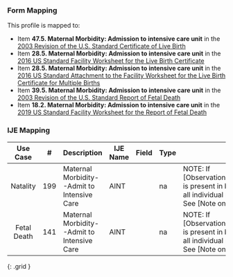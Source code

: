 ### Form Mapping
This profile is mapped to:
 * Item **47.5. Maternal Morbidity: Admission to intensive care unit** in the [2003 Revision of the U.S. Standard Certificate of Live Birth](https://www.cdc.gov/nchs/data/dvs/birth11-03final-ACC.pdf)
 * Item **28.5. Maternal Morbidity: Admission to intensive care unit** in the [2016 US Standard Facility Worksheet for the Live Birth Certificate](https://www.cdc.gov/nchs/data/dvs/facility-worksheet-2016-508.pdf)
 * Item **28.5. Maternal Morbidity: Admission to intensive care unit** in the [2016 US Standard Attachment to the Facility Worksheet for the Live Birth Certificate for Multiple Births](https://www.cdc.gov/nchs/data/dvs/multiple-births-worksheet-2016.pdf)
 * Item **39.5. Maternal Morbidity: Admission to intensive care unit** in the [2003 Revision of the U.S. Standard Report of Fetal Death](https://www.cdc.gov/nchs/data/dvs/FDEATH11-03finalACC.pdf)
 * Item **18.2. Maternal Morbidity: Admission to intensive care unit** in the [2019 US Standard Facility Worksheet for the Report of Fetal Death](https://www.cdc.gov/nchs/data/dvs/fetal-death-facility-worksheet-2019-508.pdf)

### IJE Mapping

| **Use Case** |  **#**   |  **Description**  | **IJE Name**  |  **Field**  |  **Type**  | **Value Set**  |
| :---------: | --------------- | ------------ | ------------- | ---------- | ---------- | -------------- |
| Natality | 199 | Maternal Morbidity--Admit to Intensive Care | AINT |  |na |NOTE: If [ObservationNoneOfSpecifiedMaternalMorbidities] is present in bundle, then the interpretation is that all individual maternal morbidities are 'N'   <br />See [Note on missing data] |
| Fetal Death | 141 | Maternal Morbidity--Admit to Intensive Care | AINT |  |na |NOTE: If [ObservationNoneOfSpecifiedMaternalMorbidities] is present in bundle, then the interpretation is that all individual maternal morbidities are 'N'   <br />See [Note on missing data] |
{: .grid }
